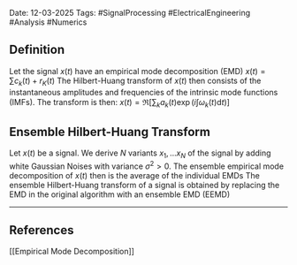Date: 12-03-2025
Tags: #SignalProcessing #ElectricalEngineering #Analysis #Numerics 
## Definition
Let the signal $x(t)$ have an empirical mode decomposition (EMD)
	$x(t) = \sum c_k(t) + r_K(t)$
The Hilbert-Huang transform of $x(t)$ then consists of the instantaneous amplitudes and frequencies of the intrinsic mode functions (IMFs). The transform is then:
$x(t) = \Re [\sum_k a_k(t) \exp{(i \int \omega_k (t) \text{d}t)}]$ 
## Ensemble Hilbert-Huang Transform
Let $x(t)$ be a signal. We derive $N$ variants $x_1, \ldots x_N$ of the signal by adding white Gaussian Noises with variance $\sigma^2 > 0$. The ensemble empirical mode decomposition of $x(t)$ then is the average of the individual EMDs
The ensemble Hilbert-Huang transform of a signal is obtained by replacing the EMD in the original algorithm with an ensemble EMD (EEMD)

---
## References
[[Empirical Mode Decomposition]]